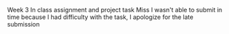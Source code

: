 Week 3 In class assignment and project task
Miss I wasn't able to submit in time because I had difficulty with the task, I apologize for the late submission 
